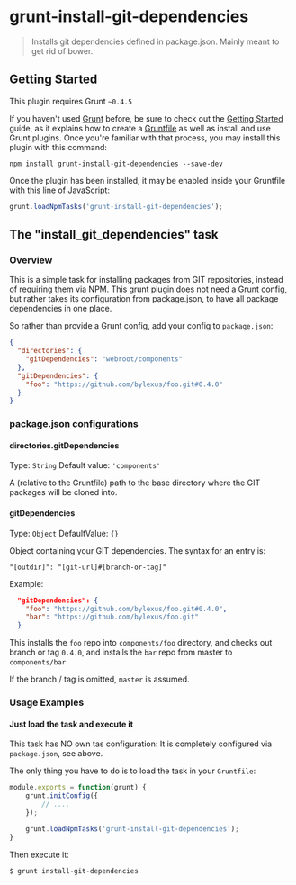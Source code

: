 # grunt-install-git-dependencies

> Installs git dependencies defined in package.json. Mainly meant to get rid of bower.

## Getting Started
This plugin requires Grunt `~0.4.5`

If you haven't used [Grunt](http://gruntjs.com/) before, be sure to check out the [Getting Started](http://gruntjs.com/getting-started) guide, as it explains how to create a [Gruntfile](http://gruntjs.com/sample-gruntfile) as well as install and use Grunt plugins. Once you're familiar with that process, you may install this plugin with this command:

```shell
npm install grunt-install-git-dependencies --save-dev
```

Once the plugin has been installed, it may be enabled inside your Gruntfile with this line of JavaScript:

```js
grunt.loadNpmTasks('grunt-install-git-dependencies');
```

## The "install_git_dependencies" task

### Overview
This is a simple task for installing packages from GIT repositories, instead of requiring them via NPM. This grunt plugin does not need a Grunt config, but
rather takes its configuration from package.json, to have all package dependencies in one place.

So rather than provide a Grunt config, add your config to `package.json`:

```json
{
  "directories": {
    "gitDependencies": "webroot/components"
  },
  "gitDependencies": {
    "foo": "https://github.com/bylexus/foo.git#0.4.0"
  }
}
```

### package.json configurations

#### directories.gitDependencies

Type: `String`
Default value: `'components'`

A (relative to the Gruntfile) path to the base directory where the GIT packages will be cloned into.


#### gitDependencies

Type: `Object`
DefaultValue: `{}`

Object containing your GIT dependencies. The syntax for an entry is:

`"[outdir]": "[git-url]#[branch-or-tag]"`

Example:

```json
  "gitDependencies": {
    "foo": "https://github.com/bylexus/foo.git#0.4.0",
    "bar": "https://github.com/bylexus/foo.git"
  }
```

This installs the `foo` repo into `components/foo` directory, and checks out branch or tag `0.4.0`, and installs the `bar` repo from master to `components/bar`.

If the branch / tag is omitted, `master` is assumed.


### Usage Examples

#### Just load the task and execute it

This task has NO own tas configuration: It is completely configured via `package.json`, see above.

The only thing you have to do is to load the task in your `Gruntfile`:

```js
module.exports = function(grunt) {
    grunt.initConfig({
        // ....
    });

    grunt.loadNpmTasks('grunt-install-git-dependencies');
}
```

Then execute it:

```sh
$ grunt install-git-dependencies
```
